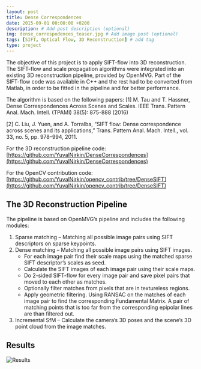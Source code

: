 ```yaml
---
layout: post
title: Dense Correspondences
date: 2015-09-01 00:00:00 +0200
description: # Add post description (optional)
img: dense_correspodences_teaser.jpg # Add image post (optional)
tags: [SIFT, Optical Flow, 3D Reconstruction] # add tag
type: project
---
```

The objective of this project is to apply SIFT-flow into 3D reconstruction. The SIFT-flow and scale propagation algorithms were integrated into an existing 3D reconstruction pipeline, provided by OpenMVG. Part of the SIFT-flow code was available in C++ and the rest had to be converted from Matlab, in order to be fitted in the pipeline and for better performance.

The algorithm is based on the following papers:
[1] M. Tau and T. Hassner, Dense Correspondences Across Scenes and Scales. IEEE Trans. Pattern Anal. Mach. Intell. (TPAMI) 38(5): 875-888 (2016)

[2] C. Liu, J. Yuen, and A. Torralba, “SIFT flow: Dense correspondence across scenes and its applications,” Trans. Pattern Anal. Mach. Intell., vol. 33, no. 5, pp. 978–994, 2011.

For the 3D reconstruction pipeline code: [https://github.com/YuvalNirkin/DenseCorrespondences](https://github.com/YuvalNirkin/DenseCorrespondences)

For the OpenCV contribution code: [https://github.com/YuvalNirkin/opencv_contrib/tree/DenseSIFT](https://github.com/YuvalNirkin/opencv_contrib/tree/DenseSIFT)

## The 3D Reconstruction Pipeline
The pipeline is based on OpenMVG’s pipeline and includes the following modules:

1. Sparse matching – Matching all possible image pairs using SIFT descriptors on sparse keypoints.
2. Dense matching – Matching all possible image pairs using SIFT images.
    * For each image pair find their scale maps using the matched sparse SIFT descriptor’s scales as seed.
    * Calculate the SIFT images of each image pair using their scale maps.
    * Do 2-sided SIFT-flow for every image pair and save pixel pairs that moved to each other as matches.
    * Optionally filter matches from pixels that are in textureless regions.
    * Apply geometric filtering. Using RANSAC on the matches of each image pair to find the corresponding Fundamental Matrix. A pair of matching points that is too far from the corresponding epipolar lines are than filtered out.
3.	Incremental SfM – Calculate the camera’s 3D poses and the scene’s 3D point cloud from the image matches.

## Results
![Results]({{site.baseurl}}/assets/img/dense_correspondences_results.jpg)